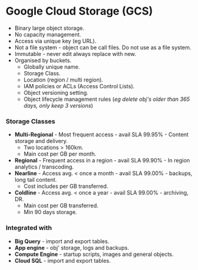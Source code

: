 # Google Cloud Storage (GCS)

-	Binary large object storage.
-	No capacity management.
-	Access via unique key (eg URL).
-	Not a file system - object can be call files.   Do not use as a file system.
-	Immutable - never edit always replace with new.
-	Organised by buckets.
	-	Globally unique name.
	-	Storage Class.
	-	Location (region / multi region).
	-	IAM policies or ACLs (Access Control Lists).
	-	Object versioning setting.
	-	Object lifecycle management rules (*eg delete obj's older than 365 days, only keep 3 versions*)

### Storage Classes

-	**Multi-Regional** - Most frequent access - avail SLA 99.95% - Content storage and delivery.
	-	Two locations > 160km.
	-	Main cost per GB per month. 
-	**Regional** - Frequent access in a region - avail SLA 99.90% - In region analytics / transcoding.
-	**Nearline** - Access avg. < once a month - avail SLA 99.00% - backups, long tail content.
	-	Cost includes per GB transferred.
-	**Coldline** - Access avg. < once a year - avail SLA 99.00% - archiving, DR.
	-	Main cost per GB transferred.
	-	Min 90 days storage.

### Integrated with
-	**Big Query** - import and export tables.
-	**App engine** - obj' storage, logs and backups.
-	**Compute Engine** - startup scripts, images and general objects.
-	**Cloud SQL** - import and export tables.
<!--stackedit_data:
eyJoaXN0b3J5IjpbLTc0MjU1MDcyN119
-->